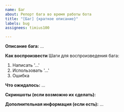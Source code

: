 ```yaml
---
name: Баг
about: Репорт бага во время работы бота
title: "[Баг] {краткое описание}"
labels: bug
assignees: timius100

---
```


**Описание бага:** ...

**Как воспроизвести**
Шаги для воспроизведения бага:
1. Написать '...'
2. Использовать '...'
3. Ошибка

**Что ожидалось:** ...

**Скриншоты (если возможно их сделать):**

**Дополнительная информация (если есть):** ...
